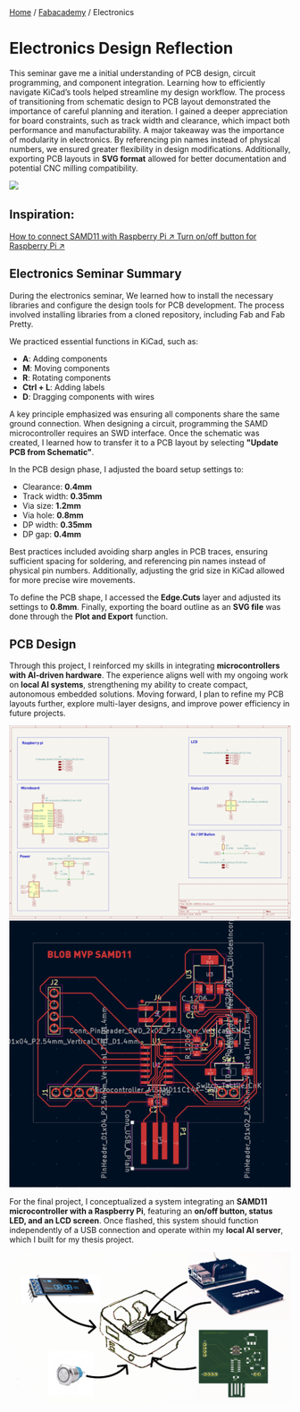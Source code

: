 <div class="breadcrumb">
    <a href="/">Home</a> <span class="breadcrumb-separator">/</span> 
    <a href="/MDEF_Docmentation/year2/Fabacademy/Electronics">Fabacademy</a> <span class="breadcrumb-separator">/</span> 
    <span>Electronics</span>
</div>

# Electronics Design Reflection
This seminar gave me a initial understanding of PCB design, circuit programming, and component integration. Learning how to efficiently navigate KiCad’s tools helped streamline my design workflow. The process of transitioning from schematic design to PCB layout demonstrated the importance of careful planning and iteration. I gained a deeper appreciation for board constraints, such as track width and clearance, which impact both performance and manufacturability. A major takeaway was the importance of modularity in electronics. By referencing pin names instead of physical numbers, we ensured greater flexibility in design modifications. Additionally, exporting PCB layouts in **SVG format** allowed for better documentation and potential CNC milling compatibility.


![](../../images/Bearbeitet/Electronics_Session.png)

## Inspiration:
<a href="https://fabacademy.org/2020/labs/ulb/students/quentin-bolsee/projects/raspi_openocd/" target="_blank" class="social-link">
            How to connect SAMD11 with Raspberry Pi ↗
        </a>
        
<a href="https://www.instructables.com/Build-a-Better-Raspberry-Pi-Power-Button/?amp_page=true" target="_blank" class="social-link">
            Turn on/off button for Raspberry Pi ↗
        </a>

## Electronics Seminar Summary

During the electronics seminar, We learned how to install the necessary libraries and configure the design tools for PCB development. The process involved installing libraries from a cloned repository, including Fab and Fab Pretty.

We practiced essential functions in KiCad, such as:
- **A**: Adding components
- **M**: Moving components
- **R**: Rotating components
- **Ctrl + L**: Adding labels
- **D**: Dragging components with wires

A key principle emphasized was ensuring all components share the same ground connection. When designing a circuit, programming the SAMD microcontroller requires an SWD interface. Once the schematic was created, I learned how to transfer it to a PCB layout by selecting **"Update PCB from Schematic"**.

In the PCB design phase, I adjusted the board setup settings to:
- Clearance: **0.4mm**
- Track width: **0.35mm**
- Via size: **1.2mm**
- Via hole: **0.8mm**
- DP width: **0.35mm**
- DP gap: **0.4mm**

Best practices included avoiding sharp angles in PCB traces, ensuring sufficient spacing for soldering, and referencing pin names instead of physical pin numbers. Additionally, adjusting the grid size in KiCad allowed for more precise wire movements.

To define the PCB shape, I accessed the **Edge.Cuts** layer and adjusted its settings to **0.8mm**. Finally, exporting the board outline as an **SVG file** was done through the **Plot and Export** function.


## PCB Design
Through this project, I reinforced my skills in integrating **microcontrollers with AI-driven hardware**. The experience aligns well with my ongoing work on **local AI systems**, strengthening my ability to create compact, autonomous embedded solutions. Moving forward, I plan to refine my PCB layouts further, explore multi-layer designs, and improve power efficiency in future projects.

![](../../images/Bearbeitet/Electronics_Components.png)
![](../../images/Bearbeitet/Electronics_Layout.png)

For the final project, I conceptualized a system integrating an **SAMD11 microcontroller with a Raspberry Pi**, featuring an **on/off button, status LED, and an LCD screen**. Once flashed, this system should function independently of a USB connection and operate within my **local AI server**, which I built for my thesis project.

![](../../images/Bearbeitet/Electronics_Concept.png)



